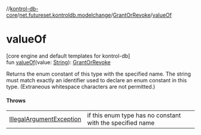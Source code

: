 //[kontrol-db-core](../../../index.md)/[net.futureset.kontroldb.modelchange](../index.md)/[GrantOrRevoke](index.md)/[valueOf](value-of.md)

# valueOf

[core engine and default templates for kontrol-db]\
fun [valueOf](value-of.md)(value: [String](https://kotlinlang.org/api/latest/jvm/stdlib/kotlin/-string/index.html)): [GrantOrRevoke](index.md)

Returns the enum constant of this type with the specified name. The string must match exactly an identifier used to declare an enum constant in this type. (Extraneous whitespace characters are not permitted.)

#### Throws

| | |
|---|---|
| [IllegalArgumentException](https://kotlinlang.org/api/latest/jvm/stdlib/kotlin/-illegal-argument-exception/index.html) | if this enum type has no constant with the specified name |

